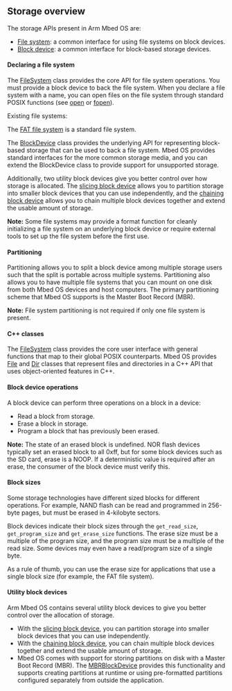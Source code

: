## Storage overview

The storage APIs present in Arm Mbed OS are:

- <a href="/docs/v5.6/reference/contributing-storage.html#contributing-filesystem" target="_blank">File system</a>: a common interface for using file systems on block devices.
- <a href="/docs/v5.6/reference/contributing-storage.html#block-devices" target="_blank">Block device</a>: a common interface for block-based storage devices.

#### Declaring a file system

The [FileSystem](https://os.mbed.com/docs/v5.6/mbed-os-api-doxy/class_file_system.html) class provides the core API for file system operations. You must provide a block device to back the file system. When you declare a file system with a name, you can open files on the file system through standard POSIX functions (see <a href="http://pubs.opengroup.org/onlinepubs/009695399/functions/open.html" target="_blank">open</a> or <a href="http://pubs.opengroup.org/onlinepubs/9699919799/functions/fopen.html" target="_blank">fopen</a>).

Existing file systems:

The [FAT file system](https://os.mbed.com/docs/v5.6/mbed-os-api-doxy/class_fat_file_system.html) is a standard file system.

The [BlockDevice](https://os.mbed.com/docs/v5.6/mbed-os-api-doxy/class_block_device.html) class provides the underlying API for representing block-based storage that can be used to back a file system. Mbed OS provides standard interfaces for the more common storage media, and you can extend the BlockDevice class to provide support for unsupported storage.

Additionally, two utility block devices give you better control over how storage is allocated. The [slicing block device](https://os.mbed.com/docs/v5.6/mbed-os-api-doxy/class_slicing_block_device.html) allows you to partition storage into smaller block devices that you can use independently, and the [chaining block device](https://os.mbed.com/docs/v5.6/mbed-os-api-doxy/class_chaining_block_device.html) allows you to chain multiple block devices together and extend the usable amount of storage.

<span class="notes">**Note:** Some file systems may provide a format function for cleanly initializing a file system on an underlying block device or require external tools to set up the file system before the first use.</span>

#### Partitioning

Partitioning allows you to split a block device among multiple storage users such that the split is portable across multiple systems. Partitioning also allows you to have multiple file systems that you can mount on one disk from both Mbed OS devices and host computers. The primary partitioning scheme that Mbed OS supports is the Master Boot Record (MBR).

<span class="notes">**Note:** File system partitioning is not required if only one file system is present.</span>

#### C++ classes

The [FileSystem](https://os.mbed.com/docs/v5.6/mbed-os-api-doxy/class_file_system.html) class provides the core user interface with general functions that map to their global POSIX counterparts. Mbed OS provides [File](https://os.mbed.com/docs/v5.6/mbed-os-api-doxy/class_file.html) and [Dir](https://os.mbed.com/docs/v5.6/mbed-os-api-doxy/class_dir.html) classes that represent files and directories in a C++ API that uses object-oriented features in C++.

#### Block device operations

A block device can perform three operations on a block in a device:

- Read a block from storage.
- Erase a block in storage.
- Program a block that has previously been erased.

<span class="notes">**Note:** The state of an erased block is undefined. NOR flash devices typically set an erased block to all 0xff, but for some block devices such as the SD card, erase is a NOOP. If a deterministic value is required after an erase, the consumer of the block device must verify this.</span>

#### Block sizes

Some storage technologies have different sized blocks for different operations. For example, NAND flash can be read and programmed in 256-byte pages, but must be erased in 4-kilobyte sectors.

Block devices indicate their block sizes through the `get_read_size`, `get_program_size` and `get_erase_size` functions. The erase size must be a multiple of the program size, and the program size must be a multiple of the read size. Some devices may even have a read/program size of a single byte.

As a rule of thumb, you can use the erase size for applications that use a single block size (for example, the FAT file system).

#### Utility block devices

Arm Mbed OS contains several utility block devices to give you better control over the allocation of storage.

- With the [slicing block device](https://os.mbed.com/docs/v5.6/mbed-os-api-doxy/class_slicing_block_device.html), you can partition storage into smaller block devices that you can use independently.
- With the [chaining block device](https://os.mbed.com/docs/v5.6/mbed-os-api-doxy/class_chaining_block_device.html), you can chain multiple block devices together and extend the usable amount of storage.
- Mbed OS comes with support for storing partitions on disk with a Master Boot Record (MBR). The [MBRBlockDevice](https://os.mbed.com/docs/v5.6/mbed-os-api-doxy/class_m_b_r_block_device.html) provides this functionality and supports creating partitions at runtime or using pre-formatted partitions configured separately from outside the application.
